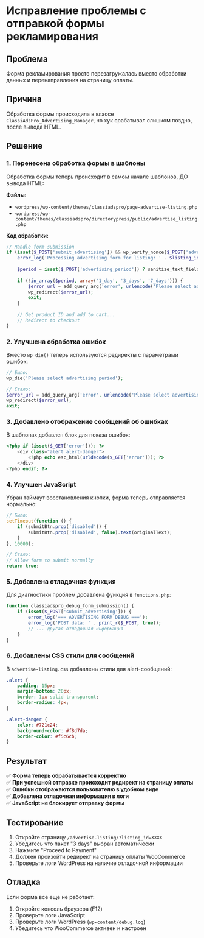 # Исправление проблемы с отправкой формы рекламирования

## Проблема

Форма рекламирования просто перезагружалась вместо обработки данных и перенаправления на страницу оплаты.

## Причина

Обработка формы происходила в классе `ClassiAdsPro_Advertising_Manager`, но хук срабатывал слишком поздно, после вывода HTML.

## Решение

### 1. Перенесена обработка формы в шаблоны

Обработка формы теперь происходит в самом начале шаблонов, ДО вывода HTML:

**Файлы:**

- `wordpress/wp-content/themes/classiadspro/page-advertise-listing.php`
- `wordpress/wp-content/themes/classiadspro/directorypress/public/advertise_listing.php`

**Код обработки:**

```php
// Handle form submission
if (isset($_POST['submit_advertising']) && wp_verify_nonce($_POST['advertising_nonce'], 'submit_advertising')) {
    error_log('Processing advertising form for listing: ' . $listing_id);
    
    $period = isset($_POST['advertising_period']) ? sanitize_text_field($_POST['advertising_period']) : '';
    
    if (!in_array($period, array('1_day', '3_days', '7_days'))) {
        $error_url = add_query_arg('error', urlencode('Please select advertising period'), $_SERVER['REQUEST_URI']);
        wp_redirect($error_url);
        exit;
    }
    
    // Get product ID and add to cart...
    // Redirect to checkout
}
```

### 2. Улучшена обработка ошибок

Вместо `wp_die()` теперь используются редиректы с параметрами ошибок:

```php
// Было:
wp_die('Please select advertising period');

// Стало:
$error_url = add_query_arg('error', urlencode('Please select advertising period'), $_SERVER['REQUEST_URI']);
wp_redirect($error_url);
exit;
```

### 3. Добавлено отображение сообщений об ошибках

В шаблонах добавлен блок для показа ошибок:

```php
<?php if (isset($_GET['error'])): ?>
    <div class="alert alert-danger">
        <?php echo esc_html(urldecode($_GET['error'])); ?>
    </div>
<?php endif; ?>
```

### 4. Улучшен JavaScript

Убран таймаут восстановления кнопки, форма теперь отправляется нормально:

```javascript
// Было:
setTimeout(function () {
    if (submitBtn.prop('disabled')) {
        submitBtn.prop('disabled', false).text(originalText);
    }
}, 10000);

// Стало:
// Allow form to submit normally
return true;
```

### 5. Добавлена отладочная функция

Для диагностики проблем добавлена функция в `functions.php`:

```php
function classiadspro_debug_form_submission() {
    if (isset($_POST['submit_advertising'])) {
        error_log('=== ADVERTISING FORM DEBUG ===');
        error_log('POST data: ' . print_r($_POST, true));
        // ... другая отладочная информация
    }
}
```

### 6. Добавлены CSS стили для сообщений

В `advertise-listing.css` добавлены стили для alert-сообщений:

```css
.alert {
    padding: 15px;
    margin-bottom: 20px;
    border: 1px solid transparent;
    border-radius: 4px;
}

.alert-danger {
    color: #721c24;
    background-color: #f8d7da;
    border-color: #f5c6cb;
}
```

## Результат

✅ **Форма теперь обрабатывается корректно**  
✅ **При успешной отправке происходит редирект на страницу оплаты**  
✅ **Ошибки отображаются пользователю в удобном виде**  
✅ **Добавлена отладочная информация в логи**  
✅ **JavaScript не блокирует отправку формы**

## Тестирование

1. Откройте страницу `/advertise-listing/?listing_id=XXXX`
2. Убедитесь что пакет "3 days" выбран автоматически
3. Нажмите "Proceed to Payment"
4. Должен произойти редирект на страницу оплаты WooCommerce
5. Проверьте логи WordPress на наличие отладочной информации

## Отладка

Если форма все еще не работает:

1. Откройте консоль браузера (F12)
2. Проверьте логи JavaScript
3. Проверьте логи WordPress (`wp-content/debug.log`)
4. Убедитесь что WooCommerce активен и настроен
